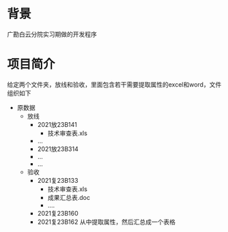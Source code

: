 # 背景
广勘白云分院实习期做的开发程序
# 项目简介
给定两个文件夹，放线和验收，里面包含若干需要提取属性的excel和word，文件组织如下
* 原数据
    * 放线
        * 2021放23B141
            * 技术审查表.xls
        * ...
        * 2021放23B314
        * ...
        * ...
    * 验收
        * 2021复23B133
            * 技术审查表.xls
            * 成果汇总表.doc
            * ....
        * 2021复23B160
        * 2021复23B162
从中提取属性，然后汇总成一个表格